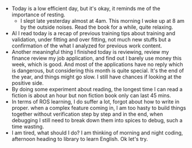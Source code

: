 - Today is a low efficient day, but it's okay, it reminds me of the importance of resting.
	- I slept late yesterday almost at 4am. This morning I woke up at 8 am by the outside noises. Read the book for a while, quite relaxing.
- AI I read today is a recap of previous training tips about training and validation, under fitting and over fitting, not much new stuffs but a confirmation of the what I analyzed for previous work content.
- Another meaningful thing I finished today is reviewing, review my finance review my job application, and find out I barely use money this week, which is good. And most of the applications have no reply which is dangerous, but considering this month is quite special. It's the end of the year, and things might go slow. I still have chances if looking at the positive side.
- By doing some experiment about reading, the longest time I can read a fiction is about an hour but non fiction book only can last 45 mins.
- In terms of ROS learning, I do suffer a lot, forgot about how to write in proper. when a complex feature coming in, I am too hasty to build things together without verification step by step and in the end, when debugging I still need to break down them into spices to debug, such a time wasting.
- I am tired, what should I do? I am thinking of morning and night coding, afternoon heading to library to learn English. Ok let's try.